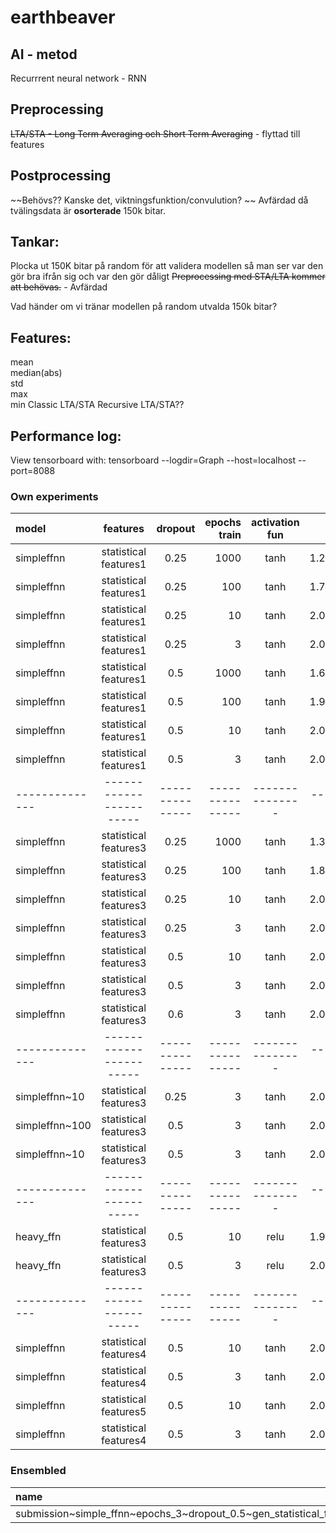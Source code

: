 # earthbeaver

## AI - metod
Recurrrent neural network - RNN

## Preprocessing
~~LTA/STA - Long Term Averaging och Short Term Averaging~~ - flyttad till features

## Postprocessing
~~Behövs?? Kanske det, viktningsfunktion/convulution?  ~~
Avfärdad då tvälingsdata är **osorterade** 150k bitar.



## Tankar:
Plocka ut 150K bitar på random för att validera modellen så man ser var den gör bra ifrån sig och var den gör dåligt
~~Preprocessing med STA/LTA kommer att behövas.~~ - Avfärdad

Vad händer om vi tränar modellen på random utvalda 150k bitar?

## Features:
mean  
median(abs)  
std  
max  
min
Classic LTA/STA
Recursive LTA/STA??

##  Performance log:
View tensorboard with: tensorboard --logdir=Graph --host=localhost --port=8088

### Own experiments
| model         | features              | dropout       |epochs train   | activation fun| train mae     | test mae |
|:--------------|:---------------------:|:-------------:|--------------:|:-------------:|:-------------:|:--------:|
| simpleffnn    | statistical features1 | 0.25          | 1000          |    tanh       |1.2000000000000| 1.800    |
| simpleffnn    | statistical features1 | 0.25          | 100           |    tanh       |1.7000000000000| 1.672    |
| simpleffnn    | statistical features1 | 0.25          | 10            |    tanh       |2.0029595604348| 1.537    |
| simpleffnn    | statistical features1 | 0.25          | 3             |    tanh       |2.0029595604348| 1.540    |
| simpleffnn    | statistical features1 | 0.5           | 1000          |    tanh       |1.6404929039735| 1.650    |
| simpleffnn    | statistical features1 | 0.5           | 100           |    tanh       |1.9273089859860| 1.596    |
| simpleffnn    | statistical features1 | 0.5           | 10            |    tanh       |2.0137530461991| 1.531    |
| simpleffnn    | statistical features1 | 0.5           | 3             |    tanh       |2.0259630969190| 1.497    |
| --------------|-----------------------|---------------|---------------|---------------|---------------|----------|
| simpleffnn    | statistical features3 | 0.25          | 1000          |    tanh       |1.3058205365700| 1.830    |
| simpleffnn    | statistical features3 | 0.25          | 100           |    tanh       |1.8733245993213| 1.622    |
| simpleffnn    | statistical features3 | 0.25          | 10            |    tanh       |2.0358140996289| 1.522    |
| simpleffnn    | statistical features3 | 0.25          | 3             |    tanh       |2.0310845783116| 1.489    |
| simpleffnn    | statistical features3 | 0.5           | 10            |    tanh       |2.0118357298538| 1.513    |
| simpleffnn    | statistical features3 | 0.5           | 3             |    tanh       |2.0409161202138| 1.471    |
| simpleffnn    | statistical features3 | 0.6           | 3             |    tanh       |2.0442734291910| 1.483    |
| --------------|-----------------------|---------------|---------------|---------------|---------------|----------|
| simpleffnn~10 | statistical features3 | 0.25          | 3             |    tanh       |2.0229714746295| 1.484    |
| simpleffnn~100| statistical features3 | 0.5           | 3             |    tanh       |2.0308562487956| 1.469    |
| simpleffnn~10 | statistical features3 | 0.5           | 3             |    tanh       |2.0319643617985| 1.473    |
| --------------|-----------------------|---------------|---------------|---------------|---------------|----------|
| heavy_ffn     | statistical features3 | 0.5           | 10            |    relu       |1.9859311313708| 1.516    |
| heavy_ffn     | statistical features3 | 0.5           | 3             |    relu       |2.0442280633093| 1.600    |
| --------------|-----------------------|---------------|---------------|---------------|---------------|----------|
| simpleffnn    | statistical features4 | 0.5           | 10            |    tanh       |2.0113052635706| 1.489    |
| simpleffnn    | statistical features4 | 0.5           | 3             |    tanh       |2.0373891132104| 1.475    |
| simpleffnn    | statistical features5 | 0.5           | 10            |    tanh       |2.0246831776283| 1.510    |
| simpleffnn    | statistical features4 | 0.5           | 3             |    tanh       |2.0402858391355| 1.491    |

### Ensembled
| name                                                                                            | performance           | 
|:------------------------------------------------------------------------------------------------|:---------------------:|
|submission~simple_ffnn~epochs_3~dropout_0.5~gen_statistical_features3~n_networks=100+gpsubmission|  1.451                |












